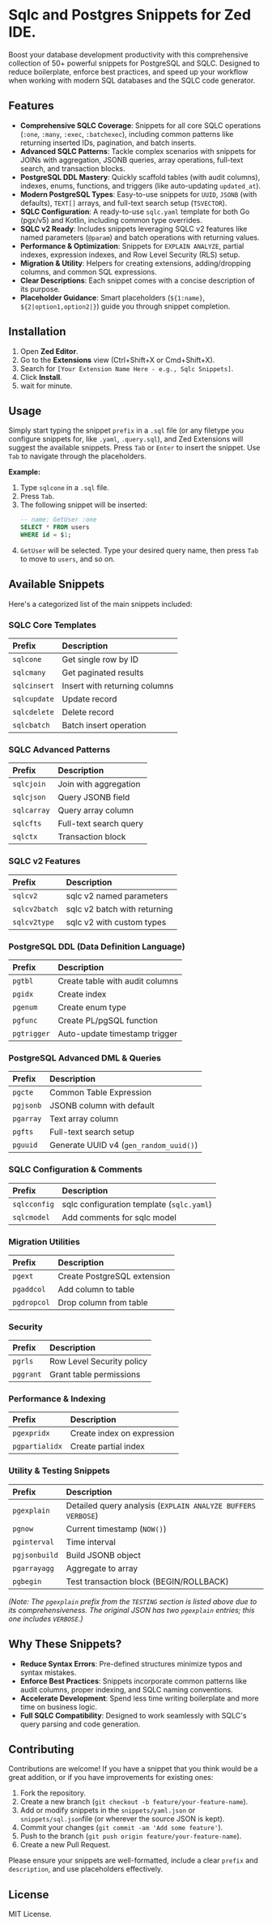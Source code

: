 # Sqlc and Postgres Snippets for Zed IDE.

Boost your database development productivity with this comprehensive collection of 50+ powerful snippets for PostgreSQL and SQLC. Designed to reduce boilerplate, enforce best practices, and speed up your workflow when working with modern SQL databases and the SQLC code generator.

## Features

*   **Comprehensive SQLC Coverage**: Snippets for all core SQLC operations (`:one`, `:many`, `:exec`, `:batchexec`), including common patterns like returning inserted IDs, pagination, and batch inserts.
*   **Advanced SQLC Patterns**: Tackle complex scenarios with snippets for JOINs with aggregation, JSONB queries, array operations, full-text search, and transaction blocks.
*   **PostgreSQL DDL Mastery**: Quickly scaffold tables (with audit columns), indexes, enums, functions, and triggers (like auto-updating `updated_at`).
*   **Modern PostgreSQL Types**: Easy-to-use snippets for `UUID`, `JSONB` (with defaults), `TEXT[]` arrays, and full-text search setup (`TSVECTOR`).
*   **SQLC Configuration**: A ready-to-use `sqlc.yaml` template for both Go (pgx/v5) and Kotlin, including common type overrides.
*   **SQLC v2 Ready**: Includes snippets leveraging SQLC v2 features like named parameters (`@param`) and batch operations with returning values.
*   **Performance & Optimization**: Snippets for `EXPLAIN ANALYZE`, partial indexes, expression indexes, and Row Level Security (RLS) setup.
*   **Migration & Utility**: Helpers for creating extensions, adding/dropping columns, and common SQL expressions.
*   **Clear Descriptions**: Each snippet comes with a concise description of its purpose.
*   **Placeholder Guidance**: Smart placeholders (`${1:name}`, `${2|option1,option2|}`) guide you through snippet completion.

## Installation

1.  Open **Zed Editor**.
2.  Go to the **Extensions** view (Ctrl+Shift+X or Cmd+Shift+X).
3.  Search for `[Your Extension Name Here - e.g., Sqlc Snippets]`.
4.  Click **Install**.
5.  wait for minute.

## Usage

Simply start typing the snippet `prefix` in a `.sql` file (or any filetype you configure snippets for, like `.yaml`, `.query.sql`), and Zed Extensions will suggest the available snippets. Press `Tab` or `Enter` to insert the snippet. Use `Tab` to navigate through the placeholders.

**Example:**

1.  Type `sqlcone` in a `.sql` file.
2.  Press `Tab`.
3.  The following snippet will be inserted:
    ```sql
    -- name: GetUser :one
    SELECT * FROM users
    WHERE id = $1;
    ```
4.  `GetUser` will be selected. Type your desired query name, then press `Tab` to move to `users`, and so on.

## Available Snippets

Here's a categorized list of the main snippets included:

### SQLC Core Templates

| Prefix     | Description                       |
| :--------- | :-------------------------------- |
| `sqlcone`  | Get single row by ID              |
| `sqlcmany` | Get paginated results             |
| `sqlcinsert`| Insert with returning columns     |
| `sqlcupdate`| Update record                     |
| `sqlcdelete`| Delete record                     |
| `sqlcbatch`| Batch insert operation            |

### SQLC Advanced Patterns

| Prefix     | Description                       |
| :--------- | :-------------------------------- |
| `sqlcjoin` | Join with aggregation             |
| `sqlcjson` | Query JSONB field                 |
| `sqlcarray`| Query array column                |
| `sqlcfts`  | Full-text search query            |
| `sqlctx`   | Transaction block                 |

### SQLC v2 Features

| Prefix        | Description                        |
| :------------ | :--------------------------------- |
| `sqlcv2`      | sqlc v2 named parameters           |
| `sqlcv2batch` | sqlc v2 batch with returning       |
| `sqlcv2type`  | sqlc v2 with custom types          |

### PostgreSQL DDL (Data Definition Language)

| Prefix      | Description                       |
| :---------- | :-------------------------------- |
| `pgtbl`     | Create table with audit columns   |
| `pgidx`     | Create index                      |
| `pgenum`    | Create enum type                  |
| `pgfunc`    | Create PL/pgSQL function          |
| `pgtrigger` | Auto-update timestamp trigger     |

### PostgreSQL Advanced DML & Queries

| Prefix        | Description                       |
| :------------ | :-------------------------------- |
| `pgcte`       | Common Table Expression           |
| `pgjsonb`     | JSONB column with default         |
| `pgarray`     | Text array column                 |
| `pgfts`       | Full-text search setup            |
| `pguuid`      | Generate UUID v4 (`gen_random_uuid()`) |

### SQLC Configuration & Comments

| Prefix       | Description                       |
| :----------- | :-------------------------------- |
| `sqlcconfig` | sqlc configuration template (`sqlc.yaml`) |
| `sqlcmodel`  | Add comments for sqlc model       |

### Migration Utilities

| Prefix     | Description                       |
| :--------- | :-------------------------------- |
| `pgext`    | Create PostgreSQL extension       |
| `pgaddcol` | Add column to table               |
| `pgdropcol`| Drop column from table            |

### Security

| Prefix    | Description                       |
| :-------- | :-------------------------------- |
| `pgrls`   | Row Level Security policy         |
| `pggrant` | Grant table permissions           |

### Performance & Indexing

| Prefix         | Description                       |
| :------------- | :-------------------------------- |
| `pgexpridx`    | Create index on expression        |
| `pgpartialidx` | Create partial index              |

### Utility & Testing Snippets

| Prefix        | Description                       |
| :------------ | :-------------------------------- |
| `pgexplain`   | Detailed query analysis (`EXPLAIN ANALYZE BUFFERS VERBOSE`) |
| `pgnow`       | Current timestamp (`NOW()`)         |
| `pginterval`  | Time interval                     |
| `pgjsonbuild` | Build JSONB object                |
| `pgarrayagg`  | Aggregate to array                |
| `pgbegin`     | Test transaction block (BEGIN/ROLLBACK) |

*(Note: The `pgexplain` prefix from the `TESTING` section is listed above due to its comprehensiveness. The original JSON has two `pgexplain` entries; this one includes `VERBOSE`.)*


## Why These Snippets?

*   **Reduce Syntax Errors**: Pre-defined structures minimize typos and syntax mistakes.
*   **Enforce Best Practices**: Snippets incorporate common patterns like audit columns, proper indexing, and SQLC naming conventions.
*   **Accelerate Development**: Spend less time writing boilerplate and more time on business logic.
*   **Full SQLC Compatibility**: Designed to work seamlessly with SQLC's query parsing and code generation.


## Contributing

Contributions are welcome! If you have a snippet that you think would be a great addition, or if you have improvements for existing ones:

1.  Fork the repository.
2.  Create a new branch (`git checkout -b feature/your-feature-name`).
3.  Add or modify snippets in the `snippets/yaml.json` or `snippets/sql.json`file (or wherever the source JSON is kept).
4.  Commit your changes (`git commit -am 'Add some feature'`).
5.  Push to the branch (`git push origin feature/your-feature-name`).
6.  Create a new Pull Request.

Please ensure your snippets are well-formatted, include a clear `prefix` and `description`, and use placeholders effectively.

## License

MIT License.